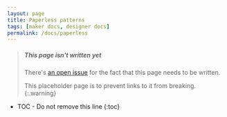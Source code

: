 ```yaml
---
layout: page
title: Paperless patterns
tags: [maker docs, designer docs]
permalink: /docs/paperless
---
```


> ##### This page isn't written yet
>
> There's [an open issue](https://github.com/freesewing/site/issues/4) for the fact that this page needs to be written.
> 
> This placeholder page is to prevent links to it from breaking.
{:.warning}

* TOC - Do not remove this line
{:toc}

